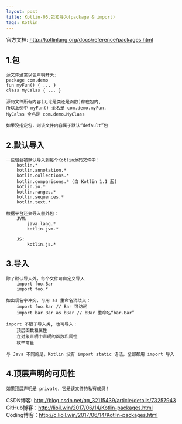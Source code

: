 ```yaml
---
layout: post
title: Kotlin-05.包和导入(package & import)
tags: Kotlin
---
```

官方文档: http://kotlinlang.org/docs/reference/packages.html

## 1.包
    源文件通常以包声明开头:
    package com.demo
    fun myFun() { ... }
    class MyCalss { ... }

    源码文件所有内容(无论是类还是函数)都在包内,
    所以上例中 myFun() 全名是 com.demo.myFun,
    MyCalss 全名是 com.demo.MyClass

    如果没指定包，则该文件内容属于默认“default”包

## 2.默认导入
    一些包会被默认导入到每个Kotlin源码文件中：
        kotlin.*
        kotlin.annotation.*
        kotlin.collections.*
        kotlin.comparisons.* (自 Kotlin 1.1 起)
        kotlin.io.*
        kotlin.ranges.*
        kotlin.sequences.*
        kotlin.text.*

    根据平台还会导入额外包：
        JVM:
            java.lang.*
            kotlin.jvm.*

        JS:
            kotlin.js.*

## 3.导入
    除了默认导入外，每个文件可自定义导入   
        import foo.Bar
        import foo.*

    如出现名字冲突，可用 as 重命名消歧义：
        import foo.Bar // Bar 可访问
        import bar.Bar as bBar // bBar 重命名“bar.Bar”

    import 不限于导入类, 也可导入：
        顶层函数和属性
        在对象声明中声明的函数和属性
        枚举常量

    与 Java 不同的是，Kotlin 没有 import static 语法，全部都用 import 导入

## 4.顶层声明的可见性
    如果顶层声明是 private，它是该文件的私有成员！

CSDN博客: http://blog.csdn.net/qq_32115439/article/details/73257943   
GitHub博客：http://lioil.win/2017/06/14/Kotlin-packages.html   
Coding博客：http://c.lioil.win/2017/06/14/Kotlin-packages.html